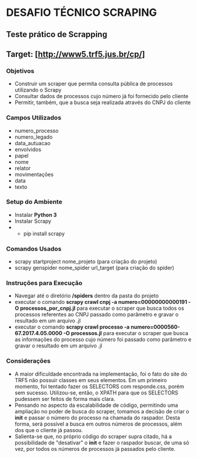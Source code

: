 # DESAFIO TÉCNICO SCRAPING

## Teste prático de Scrapping

## **Target**: [http://www5.trf5.jus.br/cp/]

### **Objetivos**
- Construir um scraper que permita consulta pública de processos utilizando o Scrapy
- Consultar dados de processos cujo número já foi fornecido pelo cliente
- Permitir, também, que a busca seja realizada através do CNPJ do cliente

### **Campos Utilizados**
- numero_processo
- numero_legado
- data_autuacao
- envolvidos
- papel
- nome
- relator
- movimentações
- data
- texto

### **Setup do Ambiente**
- Instalar **Python 3**
- Instalar Scrapy 
- - pip install scrapy

### **Comandos Usados**
- scrapy startproject nome_projeto (para criação do projeto)
- scrapy genspider nome_spider url_target (para criação do spider)

### **Instruções para Execução**
- Navegar até o diretório **/spiders** dentro da pasta do projeto
- executar o comando **scrapy crawl cnpj -a numero=00000000000191 -O processos_por_cnpj.jl** para executar o scraper que busca todos os processos referentes ao CNPJ passado como parâmetro e gravar o resultado em um arquivo .jl
- executar o comando **scrapy crawl processo -a numero=0000560-67.2017.4.05.0000 -O processos.jl** para executar o scraper que busca as informações do processo cujo número foi passado como parâmetro e gravar o resultado em um arquivo .jl

### **Considerações**
- A maior dificuldade encontrada na implementação, foi o fato do site do TRF5 não possuir classes em seus elementos. Em um primeiro momento, foi tentado fazer os SELECTORS com responde.css, porém sem sucesso. Utilizou-se, então, o XPATH para que os SELECTORS pudessem ser feitos de forma mais clara.
- Pensando no aspecto da escalabilidade de código, permitindo uma ampliação no poder de busca do scraper, tomamos a decisão de criar o **init** e passar o número do processo na chamada do raspador. Desta forma, será possível a busca em outros números de processos, além dos que o cliente já passou.
- Salienta-se que, no próprio código do scraper supra citado, há a possibilidade de "desativar" o **init** e fazer o raspador buscar, de uma só vez, por todos os números de processos já passados pelo cliente.

